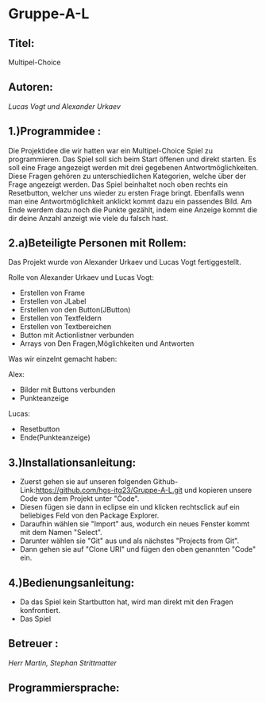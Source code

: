 # Gruppe-A-L

## **Titel**: 

Multipel-Choice 

## **Autoren**: 

*Lucas Vogt und Alexander Urkaev* 

## **1.)Programmidee** : 
Die Projektidee die wir hatten war ein Multipel-Choice Spiel zu programmieren. Das Spiel soll sich beim Start öffenen und direkt starten. Es soll eine Frage angezeigt werden mit drei gegebenen Antwortmöglichkeiten. Diese Fragen gehören zu unterschiedlichen Kategorien, welche über der Frage angezeigt werden. Das Spiel beinhaltet noch oben rechts ein Resetbutton, welcher uns wieder zu ersten Frage bringt. Ebenfalls wenn man eine Antwortmöglichkeit anklickt kommt dazu ein passendes Bild.
Am Ende werdem dazu noch die Punkte gezählt, indem eine Anzeige kommt die dir deine Anzahl anzeigt wie viele du falsch hast.

## **2.a)Beteiligte Personen mit Rollem**:
Das Projekt wurde von Alexander Urkaev und Lucas Vogt fertiggestellt.

Rolle von Alexander Urkaev und Lucas Vogt:
- Erstellen von Frame 
- Erstellen von JLabel
- Erstellen von den Button(JButton)
- Erstellen von Textfeldern
- Erstellen von Textbereichen
- Button mit Actionlistner verbunden
- Arrays von Den Fragen,Möglichkeiten und Antworten

Was wir einzelnt gemacht haben:

Alex:
- Bilder mit Buttons verbunden
- Punkteanzeige

Lucas:
- Resetbutton
- Ende(Punkteanzeige)

## **3.)Installationsanleitung**:

- Zuerst gehen sie auf unseren folgenden Github-Link:https://github.com/hgs-itg23/Gruppe-A-L.git
und kopieren unsere Code von dem Projekt unter "Code".
- Diesen fügen sie dann in eclipse ein und klicken rechtsclick auf ein beliebiges Feld von den Package Explorer.
- Daraufhin wählen sie "Import" aus, wodurch ein neues Fenster kommt mit dem Namen "Select".
- Darunter wählen sie "Git" aus und als nächstes "Projects from Git".
- Dann gehen sie auf "Clone URI" und fügen den oben genannten "Code" ein.

## **4.)Bedienungsanleitung**:
- Da das Spiel kein Startbutton hat, wird man direkt mit den Fragen konfrontiert.
- Das Spiel 
##  **Betreuer** : 

*Herr  Martin, Stephan Strittmatter*

## **Programmiersprache**: 


